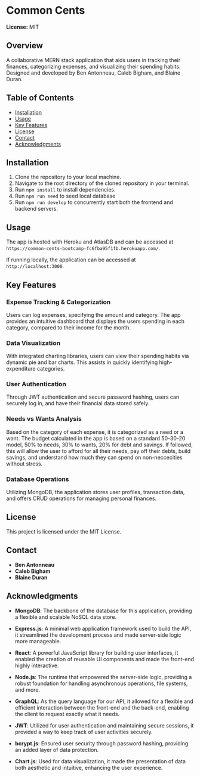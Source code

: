 # Common Cents

**License:** MIT

## Overview

A collaborative MERN stack application that aids users in tracking their finances, categorizing expenses, and visualizing their spending habits. Designed and developed by Ben Antonneau, Caleb Bigham, and Blaine Duran.

## Table of Contents

- [Installation](#installation)
- [Usage](#usage)
- [Key Features](#key-features)
- [License](#license)
- [Contact](#contact)
- [Acknowledgments](#acknowledgments)

## Installation

1. Clone the repository to your local machine.
2. Navigate to the root directory of the cloned repository in your terminal.
3. Run `npm install` to install dependencies.
4. Run `npm run seed` to seed local database
5. Run `npm run develop` to concurrently start both the frontend and backend servers.

## Usage

The app is hosted with Heroku and AtlasDB and can be accessed at `https://common-cents-bootcamp-fc6fba95f1fb.herokuapp.com/`.


If running locally, the application can be accessed at `http://localhost:3000`.
 
## Key Features

### **Expense Tracking & Categorization**
Users can log expenses, specifying the amount and category. The app provides an intuitive dashboard that displays the users spending in each category, compared to their income for the month. 

### **Data Visualization**
With integrated charting libraries, users can view their spending habits via dynamic pie and bar charts. This assists in quickly identifying high-expenditure categories. 

### **User Authentication**
Through JWT authentication and secure password hashing, users can securely log in, and have their financial data stored safely.

### **Needs vs Wants Analysis**
Based on the category of each expense, it is categorized as a need or a want. The budget calculated in the app is based on a standard 50-30-20 model, 50% to needs, 30% to wants, 20% for debt and savings. If followed, this will allow the user to afford for all their needs, pay off their debts, build savings, and understand how much they can spend on non-neccecities without stress.

### **Database Operations**
Utilizing MongoDB, the application stores user profiles, transaction data, and offers CRUD operations for managing personal finances.

## License

This project is licensed under the MIT License.

## Contact

- **Ben Antonneau**
- **Caleb Bigham**
- **Blaine Duran**


## Acknowledgments

- **MongoDB**: The backbone of the database for this application, providing a flexible and scalable NoSQL data store.
  
- **Express.js**: A minimal web application framework used to build the API, it streamlined the development process and made server-side logic more manageable.
  
- **React**: A powerful JavaScript library for building user interfaces, it enabled the creation of reusable UI components and made the front-end highly interactive.
  
- **Node.js**: The runtime that empowered the server-side logic, providing a robust foundation for handling asynchronous operations, file systems, and more.
  
- **GraphQL**: As the query language for our API, it allowed for a flexible and efficient interaction between the front-end and the back-end, enabling the client to request exactly what it needs.
  
- **JWT**: Utilized for user authentication and maintaining secure sessions, it provided a way to keep track of user activities securely.
  
- **bcrypt.js**: Ensured user security through password hashing, providing an added layer of data protection.
  
- **Chart.js**: Used for data visualization, it made the presentation of data both aesthetic and intuitive, enhancing the user experience.

